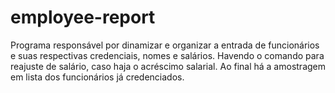 # employee-report
Programa responsável por dinamizar e organizar a entrada de funcionários e suas respectivas credenciais, nomes e salários. Havendo o comando para reajuste de salário, caso haja o acréscimo salarial. Ao final há a amostragem em lista dos funcionários já credenciados.
